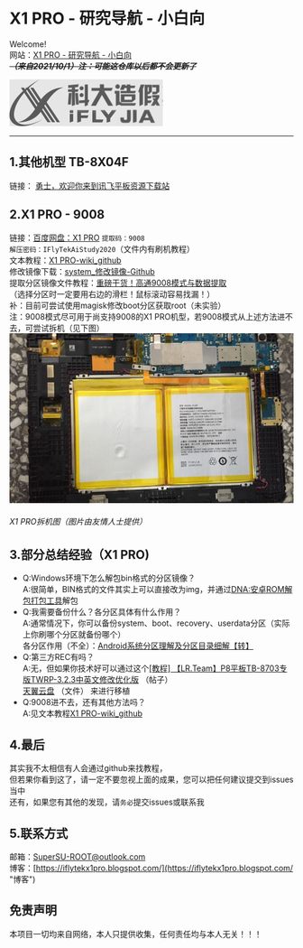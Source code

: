 X1 PRO - 研究导航 - 小白向  
====
Welcome!  
网站：[X1 PRO - 研究导航 - 小白向](https://supersuroot.github.io)  
~~***（来自2021/10/1）注：可能这仓库以后都不会更新了***~~  


![mahua](iflytek.png)  

----------------------------------------------------------------------------------------------------------------------------------------


## 1.其他机型 TB-8X04F
   链接： [勇士，欢迎你来到讯飞平板资源下载站](https://magisk-root.github.io/ "TB-8X04F")    
   
## 2.X1 PRO - 9008
   链接：[百度网盘：X1 PRO](https://pan.baidu.com/s/1lLg5ZdjAx-zJB3AGqwAuMA/ "X1 PRO") `提取码：9008 `  
   `解压密码：IFlyTekAiStudy2020`（文件内有刷机教程）  
   文本教程：[X1 PRO-wiki_github](https://github.com/SupersuROOT/supersuroot.github.io/wiki)  
   修改镜像下载：[system_修改镜像-Github](https://github.com/SupersuROOT/supersuroot.github.io/releases)  
   提取分区镜像文件教程：[重磅干货！高通9008模式与数据提取](https://zhuanlan.zhihu.com/p/35422254)    
   （选择分区时一定要用右边的滑栏！鼠标滚动容易找漏！）  
   补：目前可尝试使用magisk修改boot分区获取root（未实验）  
   注：9008模式尽可用于尚支持9008的X1 PRO机型，若9008模式从上述方法进不去，可尝试拆机（见下图）  
   ![mahua](x1pro_photo.png)    
###### _X1 PRO拆机图（图片由友情人士提供）_
   
## 3.部分总结经验（X1 PRO)
* Q:Windows环境下怎么解包bin格式的分区镜像？  
  A:很简单，BIN格式的文件其实上可以直接改为img，并通过[DNA:安卓ROM解包打包工具](https://gitee.com/sharpeter/DNA "DNA")解包    
* Q:我需要备份什么？各分区具体有什么作用？  
  A:通常情况下，你可以备份system、boot、recovery、userdata分区（实际上你刷哪个分区就备份哪个）  
    各分区作用（不全）：[Android系统分区理解及分区目录细解【转】](https://www.cnblogs.com/zzb-Dream-90Time/p/10160930.html)  
* Q:第三方REC有吗？  
  A:无，但如果你技术好可以通过这个[[教程] 【LR.Team】P8平板TB-8703专版TWRP-3.2.3中英文修改优化版](https://bbs.thinkpad.com/thread-2783629-1-1.html "帖子") （帖子）  
    [天翼云盘](https://cloud.189.cn/web/share?code=NVv6ZzbYNBBz "文件") （文件） 来进行移植  
* Q:9008进不去，还有其他方法吗？  
  A:见文本教程[X1 PRO-wiki_github](https://github.com/SupersuROOT/supersuroot.github.io/wiki)  
  
## 4.最后  
   其实我不太相信有人会通过github来找教程，    
   但若果你看到这了，请一定不要忽视上面的成果，您可以把任何建议提交到issues当中  
   还有，如果您有其他的发现，请`务必`提交issues或联系我  
   
## 5.联系方式  
   邮箱：SuperSU-ROOT@outlook.com  
   博客：[https://iflytekx1pro.blogspot.com/](https://iflytekx1pro.blogspot.com/ "博客")
   
   
## 免责声明  
   本项目一切均来自网络，本人只提供收集，任何责任均与本人无关！！！    
   

     
     




